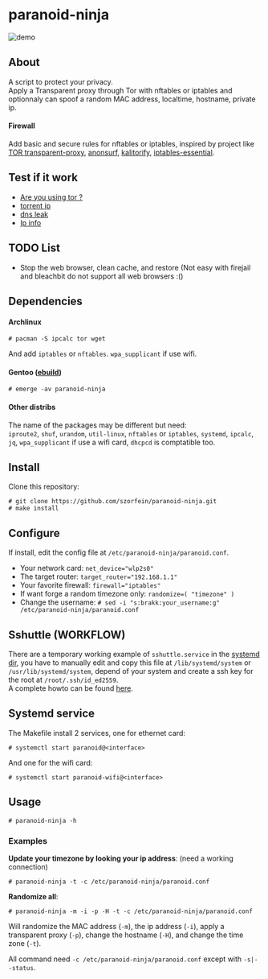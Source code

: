 # paranoid-ninja
![demo](https://raw.githubusercontent.com/szorfein/paranoid-ninja/master/demo/paranoid-ninja.png)

## About 
A script to protect your privacy.  
Apply a Transparent proxy through Tor with nftables or iptables and optionnaly can spoof a random MAC address, localtime, hostname, private ip.  

#### Firewall
Add basic and secure rules for nftables or iptables, inspired by project like [TOR transparent-proxy](https://trac.torproject.org/projects/tor/wiki/doc/TransparentProxy), [anonsurf](https://github.com/ParrotSec/anonsurf), [kalitorify](https://github.com/brainfucksec/kalitorify.git), [iptables-essential](https://github.com/trimstray/iptables-essentials). 

## Test if it work
+ [Are you using tor ?](https://check.torproject.org/)
+ [torrent ip](http://ipmagnet.services.cbcdn.com)
+ [dns leak](https://www.dnsleaktest.com)
+ [Ip info](https://whoer.net/#)

## TODO List
+ Stop the web browser, clean cache, and restore (Not easy with firejail and bleachbit do not support all web browsers :()

## Dependencies
#### Archlinux
    
    # pacman -S ipcalc tor wget

And add `iptables` or `nftables`. `wpa_supplicant` if use wifi.

#### Gentoo ([ebuild](https://github.com/szorfein/paranoid-ninja/tree/master/packages))

    # emerge -av paranoid-ninja

#### Other distribs
The name of the packages may be different but need:  
`iproute2`, `shuf`, `urandom`, `util-linux`, `nftables` or `iptables`, `systemd`, `ipcalc`, `jq`, `wpa_supplicant` if use a wifi card, `dhcpcd` is comptatible too.  

## Install
Clone this repository:

    # git clone https://github.com/szorfein/paranoid-ninja.git
    # make install

## Configure
If install, edit the config file at `/etc/paranoid-ninja/paranoid.conf`.

+ Your network card: `net_device="wlp2s0"`
+ The target router: `target_router="192.168.1.1"`
+ Your favorite firewall: `firewall="iptables"`
+ If want forge a random timezone only: `randomize=( "timezone" )`
+ Change the username: `# sed -i "s:brakk:your_username:g" /etc/paranoid-ninja/paranoid.conf`

## Sshuttle (WORKFLOW)
There are a temporary working example of `sshuttle.service` in the [systemd dir](https://github.com/szorfein/paranoid-ninja/tree/master/systemd), you have to manually edit and copy this file at `/lib/systemd/system` or `/usr/lib/systemd/system`, depend of your system and create a ssh key for the root at `/root/.ssh/id_ed2559`.  
A complete howto can be found [here](https://github.com/szorfein/Gentoo-ZFS/wiki/12.privacy).  

## Systemd service
The Makefile install 2 services, one for ethernet card:

    # systemctl start paranoid@<interface>

And one for the wifi card:

    # systemctl start paranoid-wifi@<interface>

## Usage

    # paranoid-ninja -h

### Examples
**Update your timezone by looking your ip address**:  (need a working connection)

    # paranoid-ninja -t -c /etc/paranoid-ninja/paranoid.conf

**Randomize all**:

    # paranoid-ninja -m -i -p -H -t -c /etc/paranoid-ninja/paranoid.conf

Will randomize the MAC address (`-m`), the ip address (`-i`), apply a transparent proxy (`-p`), change the hostname (`-H`), and change the time zone (`-t`).  

All command need `-c /etc/paranoid-ninja/paranoid.conf` except with `-s|--status`.  
